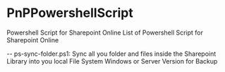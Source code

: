 # PnPPowershellScript
Powershell Script for Sharepoint Online
List of Powershell Script for Sharepoint Online

-- ps-sync-folder.ps1: Sync all you folder and files inside the Sharepoint Library into you local File System Windows or Server    Version for Backup
